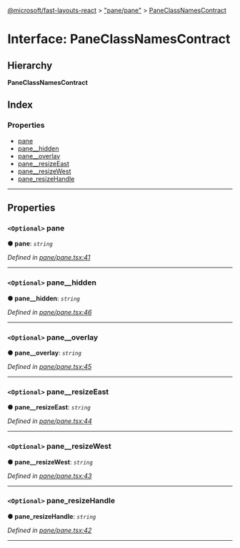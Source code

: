 [@microsoft/fast-layouts-react](../README.md) > ["pane/pane"](../modules/_pane_pane_.md) > [PaneClassNamesContract](../interfaces/_pane_pane_.paneclassnamescontract.md)

# Interface: PaneClassNamesContract

## Hierarchy

**PaneClassNamesContract**

## Index

### Properties

* [pane](_pane_pane_.paneclassnamescontract.md#pane)
* [pane__hidden](_pane_pane_.paneclassnamescontract.md#pane__hidden)
* [pane__overlay](_pane_pane_.paneclassnamescontract.md#pane__overlay)
* [pane__resizeEast](_pane_pane_.paneclassnamescontract.md#pane__resizeeast)
* [pane__resizeWest](_pane_pane_.paneclassnamescontract.md#pane__resizewest)
* [pane_resizeHandle](_pane_pane_.paneclassnamescontract.md#pane_resizehandle)

---

## Properties

<a id="pane"></a>

### `<Optional>` pane

**● pane**: *`string`*

*Defined in [pane/pane.tsx:41](https://github.com/Microsoft/fast-dna/blob/164dd3ca/packages/fast-layouts-react/src/pane/pane.tsx#L41)*

___
<a id="pane__hidden"></a>

### `<Optional>` pane__hidden

**● pane__hidden**: *`string`*

*Defined in [pane/pane.tsx:46](https://github.com/Microsoft/fast-dna/blob/164dd3ca/packages/fast-layouts-react/src/pane/pane.tsx#L46)*

___
<a id="pane__overlay"></a>

### `<Optional>` pane__overlay

**● pane__overlay**: *`string`*

*Defined in [pane/pane.tsx:45](https://github.com/Microsoft/fast-dna/blob/164dd3ca/packages/fast-layouts-react/src/pane/pane.tsx#L45)*

___
<a id="pane__resizeeast"></a>

### `<Optional>` pane__resizeEast

**● pane__resizeEast**: *`string`*

*Defined in [pane/pane.tsx:44](https://github.com/Microsoft/fast-dna/blob/164dd3ca/packages/fast-layouts-react/src/pane/pane.tsx#L44)*

___
<a id="pane__resizewest"></a>

### `<Optional>` pane__resizeWest

**● pane__resizeWest**: *`string`*

*Defined in [pane/pane.tsx:43](https://github.com/Microsoft/fast-dna/blob/164dd3ca/packages/fast-layouts-react/src/pane/pane.tsx#L43)*

___
<a id="pane_resizehandle"></a>

### `<Optional>` pane_resizeHandle

**● pane_resizeHandle**: *`string`*

*Defined in [pane/pane.tsx:42](https://github.com/Microsoft/fast-dna/blob/164dd3ca/packages/fast-layouts-react/src/pane/pane.tsx#L42)*

___

